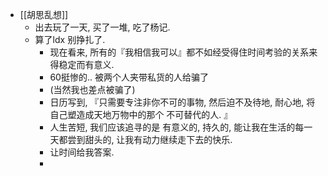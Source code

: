 - [[胡思乱想]]
	- 出去玩了一天, 买了一堆, 吃了杨记.
	- 算了ldx 别挣扎了.
		- 现在看来, 所有的『我相信我可以』都不如经受得住时间考验的关系来得稳定而有意义.
		- 60挺惨的.. 被两个人夹带私货的人给骗了
		- (当然我也差点被骗了)
		- 日历写到, 『只需要专注非你不可的事物, 然后迫不及待地, 耐心地, 将自己塑造成天地万物中的那个 不可替代的人. 』
		- 人生苦短, 我们应该追寻的是 有意义的, 持久的, 能让我在生活的每一天都尝到甜头的, 让我有动力继续走下去的快乐.
		- 让时间给我答案.
		-